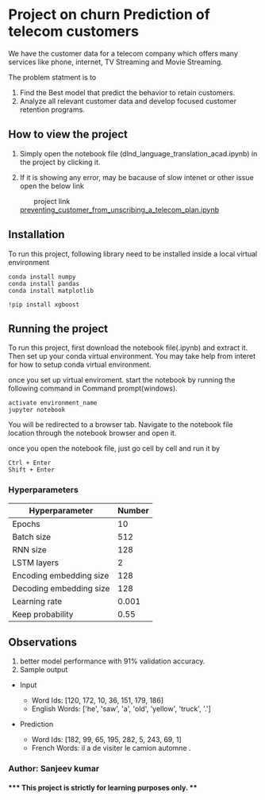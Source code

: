 # Project on churn Prediction of telecom customers
We have the customer data for a telecom company which offers many services like phone, internet, TV Streaming and Movie Streaming.

The problem statment is to 
1. Find the Best model that predict the behavior to retain customers.
2. Analyze all relevant customer data and develop focused customer retention programs.

## How to view the project
1. Simply open the notebook file (dlnd_language_translation_acad.ipynb) in the project by clicking it. 
2. If it is showing any error, may be bacause of slow intenet or other issue open the below link
 
      &nbsp;&nbsp;&nbsp;&nbsp;&nbsp;&nbsp; project link [preventing_customer_from_unscribing_a_telecom_plan.ipynb](https://nbviewer.jupyter.org/github/kumar-sam/project-8/blob/master/preventing_customer_from_unscribing_a_telecom_plan.ipynb) 

## Installation
To run this project, following library need to be installed inside a local virtual environment

```
conda install numpy
conda install pandas
conda install matplotlib
```
```
!pip install xgboost
```
## Running the project
To run this project, first download the notebook file(.ipynb) and extract it. Then set up your conda virtual environment. You may take help from interet for how to setup conda virtual environment.

once you set up virtual enviroment. start the notebook by running the following command in Command prompt(windows).
```
activate environment_name
jupyter notebook
```
You will be redirected to a browser tab. Navigate to the notebook file location through the notebook browser and open it.

once you open the notebook file, just go cell by cell and run it by
```
Ctrl + Enter
Shift + Enter
```

### Hyperparameters

Hyperparameter          | Number |
----------------------- | ------ |
Epochs                  | 10     |
Batch size              | 512    |
RNN size                | 128    |
LSTM layers             | 2      |
Encoding embedding size | 128    |
Decoding embedding size | 128    |
Learning rate           | 0.001  |
Keep probability        | 0.55   |

## Observations

1. better model performance with 91% validation accuracy.  
2. Sample output  

 - Input  
    - Word Ids:      [120, 172, 10, 36, 151, 179, 186]  
    - English Words: ['he', 'saw', 'a', 'old', 'yellow', 'truck', '.']  

 - Prediction  
   - Word Ids:      [182, 99, 65, 195, 282, 5, 243, 69, 1]  
   - French Words: il a de visiter le camion automne . <EOS>  


### Author: Sanjeev kumar
#### *** This project is strictly for learning purposes only. **
